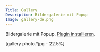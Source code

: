 ```yaml
---
Title: Gallery
Description: Bildergalerie mit Popup 
Image: gallery-de.png
---
```

Bildergalerie mit Popup. 
[Plugin installieren](https://github.com/datenstrom/yellow-plugins/tree/master/gallery).

[gallery photo.*jpg - 22.5%]